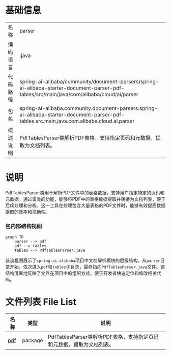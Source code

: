 # 基础信息

|      |      |
|------|------|
| 名称 | parser |
| 编码语言 | .java |
| 代码路径 | spring-ai-alibaba/community/document-parsers/spring-ai-alibaba-starter-document-parser-pdf-tables/src/main/java/com/alibaba/cloud/ai/parser |
| 包名 | spring-ai-alibaba.community.document-parsers.spring-ai-alibaba-starter-document-parser-pdf-tables.src.main.java.com.alibaba.cloud.ai.parser |
| 概述说明 | PdfTablesParser类解析PDF表格，支持指定页码和元数据，提取为文档列表。 |

# 说明

PdfTablesParser类用于解析PDF文件中的表格数据，支持用户指定特定的页码和元数据。通过该类的功能，能够将PDF中的表格数据提取并转换为文档列表，便于后续处理和分析。这一工具在处理包含大量表格的PDF文件时，能够有效提高数据提取的效率和准确性。


### 包内部结构视图

```mermaid
graph TD
    parser --> pdf
    pdf --> tables
    tables --> PdfTablesParser.java
```

该流程图展示了`spring-ai-alibaba`项目中文档解析模块的层级结构。从`parser`目录开始，依次进入`pdf`和`tables`子目录，最终指向`PdfTablesParser.java`文件。该结构清晰地反映了文件在项目中的组织方式，便于开发者快速定位和修改相关代码。

# 文件列表 File List

| 名称   | 类型  | 说明 |
|-------|------|-------------|
| [pdf](pdf/_module.md) | package | PdfTablesParser类解析PDF表格，支持指定页码和元数据，提取为文档列表。 |


